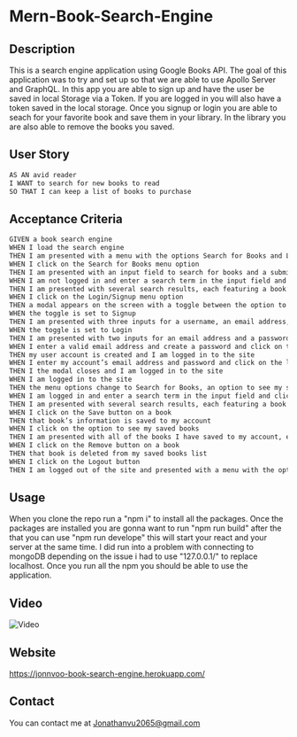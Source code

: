 # Mern-Book-Search-Engine
## Description
This is a search engine application using Google Books API. The goal of this application was to try and set up so that we are able to use Apollo Server and GraphQL. In this app you are able to sign up and have the user be saved in local Storage via a Token. If you are logged in you will also have a token saved in the local storage. Once you signup or login you are able to seach for your favorite book and save them in your library. In the library you are also able to remove the books you saved.

## User Story
```md
AS AN avid reader
I WANT to search for new books to read
SO THAT I can keep a list of books to purchase
```

## Acceptance Criteria
```md
GIVEN a book search engine
WHEN I load the search engine
THEN I am presented with a menu with the options Search for Books and Login/Signup and an input field to search for books and a submit button
WHEN I click on the Search for Books menu option
THEN I am presented with an input field to search for books and a submit button
WHEN I am not logged in and enter a search term in the input field and click the submit button
THEN I am presented with several search results, each featuring a book’s title, author, description, image, and a link to that book on the Google Books site
WHEN I click on the Login/Signup menu option
THEN a modal appears on the screen with a toggle between the option to log in or sign up
WHEN the toggle is set to Signup
THEN I am presented with three inputs for a username, an email address, and a password, and a signup button
WHEN the toggle is set to Login
THEN I am presented with two inputs for an email address and a password and login button
WHEN I enter a valid email address and create a password and click on the signup button
THEN my user account is created and I am logged in to the site
WHEN I enter my account’s email address and password and click on the login button
THEN I the modal closes and I am logged in to the site
WHEN I am logged in to the site
THEN the menu options change to Search for Books, an option to see my saved books, and Logout
WHEN I am logged in and enter a search term in the input field and click the submit button
THEN I am presented with several search results, each featuring a book’s title, author, description, image, and a link to that book on the Google Books site and a button to save a book to my account
WHEN I click on the Save button on a book
THEN that book’s information is saved to my account
WHEN I click on the option to see my saved books
THEN I am presented with all of the books I have saved to my account, each featuring the book’s title, author, description, image, and a link to that book on the Google Books site and a button to remove a book from my account
WHEN I click on the Remove button on a book
THEN that book is deleted from my saved books list
WHEN I click on the Logout button
THEN I am logged out of the site and presented with a menu with the options Search for Books and Login/Signup and an input field to search for books and a submit button
```
## Usage
When you clone the repo run a "npm i" to install all the packages. Once the packages are installed you are gonna want to run "npm run build" after the that you can use "npm run develope" this will start your react and your server at the same time. I did run into a problem with connecting to mongoDB depending on the issue i had to use "127.0.0.1/" to replace localhost. Once you run all the npm you should be able to use the application.



## Video 
![ Video](./assets/Book-search.gif)

## Website
https://jonnvoo-book-search-engine.herokuapp.com/ 

## Contact 
You can contact me at Jonathanvu2065@gmail.com